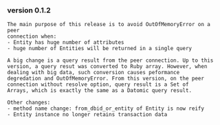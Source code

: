 ### version 0.1.2

	The main purpose of this release is to avoid OutOfMemoryError on a peer
	connection when:
	- Entity has huge number of attributes
	- huge number of Entities will be returned in a single query

	A big change is a query result from the peer connection. Up to this
	version, a query resut was converted to Ruby array. However, when
	dealing with big data, such conversion causes peformance
	degredation and OutOfMemoryError. From this version, on the peer
	connection without resolve option, query result is a Set of
	Arrays, which is exactly the same as a Datomic query result.

	Other changes:
	- method name change: from_dbid_or_entity of Entity is now reify
	- Entity instance no longer retains transaction data
